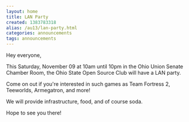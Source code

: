```yaml
---
layout: home
title: LAN Party
created: 1383783318
alias: /au13/lan-party.html
categories: announcements
tags: announcements
---
```

Hey everyone,

This Saturday, November 09 at 10am until 10pm in the Ohio Union Senate Chamber Room, the Ohio State Open Source Club will have a LAN party.

Come on out if you're interested in such games as Team Fortress 2, Teeworlds, Armegatron, and more!

We will provide infrastructure, food, and of course soda.

Hope to see you there!

